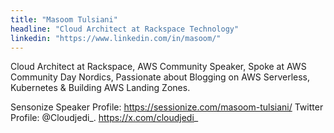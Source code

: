 ```yaml
---
title: "Masoom Tulsiani"
headline: "Cloud Architect at Rackspace Technology"
linkedin: "https://www.linkedin.com/in/masoom/"
---
```


Cloud Architect at Rackspace, AWS Community Speaker, Spoke at AWS Community Day Nordics, Passionate about Blogging on AWS Serverless, Kubernetes & Building AWS Landing Zones. 

Sensonize Speaker Profile: https://sessionize.com/masoom-tulsiani/
Twitter Profile: @Cloudjedi_. https://x.com/cloudjedi_
